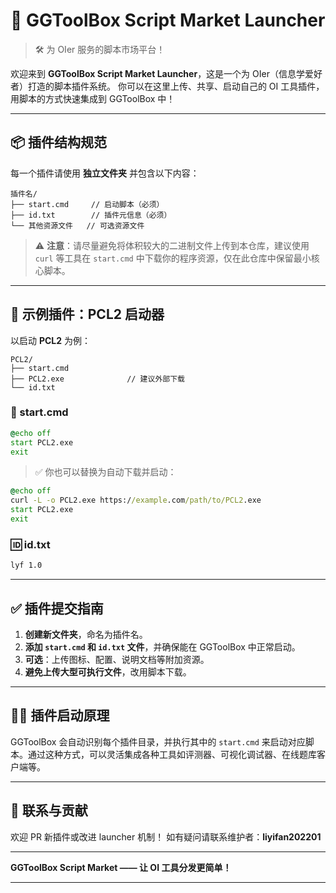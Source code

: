 
# 🎯 GGToolBox Script Market Launcher

> 🛠 为 OIer 服务的脚本市场平台！

欢迎来到 **GGToolBox Script Market Launcher**，这是一个为 OIer（信息学爱好者）打造的脚本插件系统。
你可以在这里上传、共享、启动自己的 OI 工具插件，用脚本的方式快速集成到 GGToolBox 中！

---

## 📦 插件结构规范

每一个插件请使用 **独立文件夹** 并包含以下内容：

```
插件名/
├── start.cmd     // 启动脚本（必须）
├── id.txt        // 插件元信息（必须）
└── 其他资源文件   // 可选资源文件
```

> ⚠️ **注意**：请尽量避免将体积较大的二进制文件上传到本仓库，建议使用 `curl` 等工具在 `start.cmd` 中下载你的程序资源，仅在此仓库中保留最小核心脚本。

---

## 🧪 示例插件：PCL2 启动器

以启动 **PCL2** 为例：

```
PCL2/
├── start.cmd
├── PCL2.exe              // 建议外部下载
└── id.txt
```

### 📜 start.cmd

```bat
@echo off
start PCL2.exe
exit
```

> ✅ 你也可以替换为自动下载并启动：

```bat
@echo off
curl -L -o PCL2.exe https://example.com/path/to/PCL2.exe
start PCL2.exe
exit
```

### 🆔 id.txt

```txt
lyf 1.0
```

---

## ✅ 插件提交指南

1. **创建新文件夹**，命名为插件名。
2. **添加 `start.cmd` 和 `id.txt` 文件**，并确保能在 GGToolBox 中正常启动。
3. **可选**：上传图标、配置、说明文档等附加资源。
4. **避免上传大型可执行文件**，改用脚本下载。

---

## 🧑‍💻 插件启动原理

GGToolBox 会自动识别每个插件目录，并执行其中的 `start.cmd` 来启动对应脚本。通过这种方式，可以灵活集成各种工具如评测器、可视化调试器、在线题库客户端等。

---

## 📮 联系与贡献

欢迎 PR 新插件或改进 launcher 机制！
如有疑问请联系维护者：**liyifan202201**

---

**GGToolBox Script Market —— 让 OI 工具分发更简单！**

---
